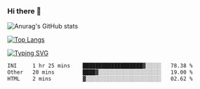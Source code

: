 ### Hi there 👋

<!--
**wray-le/wray-lee* is a ✨ _special_ ✨ repository because its `README.md` (this file) appears on your GitHub profile.

Here are some ideas to get you started:

- 🔭 I’m currently working on ...
- 🌱 I’m currently learning ...
- 👯 I’m looking to collaborate on ...
- 🤔 I’m looking for help with ...
- 💬 Ask me about ...
- 📫 How to reach me: ...
- 😄 Pronouns: ...
- ⚡ Fun fact: ...
-->


![Anurag's GitHub stats](https://github-readme-stats.vercel.app/api?username=wray-lee&show_icons=true&theme=dracula)


[![Top Langs](https://github-readme-stats.vercel.app/api/top-langs/?username=wray-lee)](https://github.com/anuraghazra/github-readme-stats)


[![Typing SVG](https://readme-typing-svg.herokuapp.com?color=91BEF0&vCenter=true&lines=This+is+Wray's+homepage;A+noob+developer)](https://git.io/typing-svg)

<!--START_SECTION:waka-->

```txt
INI     1 hr 25 mins    ███████████████████▓░░░░░   78.38 %
Other   20 mins         ████▓░░░░░░░░░░░░░░░░░░░░   19.00 %
HTML    2 mins          ▓░░░░░░░░░░░░░░░░░░░░░░░░   02.62 %
```

<!--END_SECTION:waka-->
